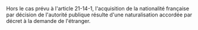  
Hors le cas prévu à l'article 21-14-1, l'acquisition de la nationalité française par décision de l'autorité publique résulte d'une naturalisation accordée par décret à la demande de l'étranger.  

  

